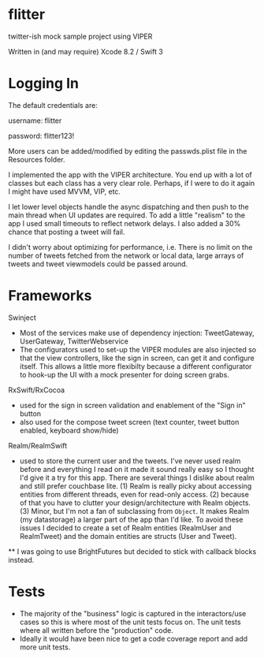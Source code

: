 # flitter
twitter-ish mock sample project using VIPER

Written in (and may require) Xcode 8.2 / Swift 3

# Logging In
The default credentials are:

username: flitter

password: flitter123!


More users can be added/modified by editing the passwds.plist file in the Resources folder.

I implemented the app with the VIPER architecture. You end up with a lot of classes but each class has a very clear role. Perhaps, if I were to do it again I might have used MVVM, VIP, etc.

I let lower level objects handle the async dispatching and then push to the main thread when UI updates are required. To add a little "realism" to the app I used small timeouts to reflect network delays. I also added a 30% chance that posting a tweet will fail.

I didn't worry about optimizing for performance, i.e. There is no limit on the number of tweets fetched from the network or local data, large arrays of tweets and tweet viewmodels could be passed around.


# Frameworks
Swinject
- Most of the services make use of dependency injection: TweetGateway, UserGateway, TwitterWebservice
- The configurators used to set-up the VIPER modules are also injected so that the view controllers, like the sign in screen, can get it and configure itself. This allows a little more flexibilty because a different configurator to hook-up the UI with a mock presenter for doing screen grabs.

RxSwift/RxCocoa
- used for the sign in screen validation and enablement of the "Sign in" button
- also used for the compose tweet screen (text counter, tweet button enabled, keyboard show/hide)

Realm/RealmSwift
- used to store the current user and the tweets. I've never used realm before and everything I read on it made it sound really easy so I thought I'd give it a try for this app. There are several things I dislike about realm and still prefer couchbase lite. (1) Realm is really picky about accessing entities from different threads, even for read-only access. (2) because of that you have to clutter your design/architecture with Realm objects. (3) Minor, but I'm not a fan of subclassing from `Object`. It makes Realm (my datastorage) a larger part of the app than I'd like.
To avoid these issues I decided to create a set of Realm entities (RealmUser and RealmTweet) and the domain entities are structs (User and Tweet).

** I was going to use BrightFutures but decided to stick with callback blocks instead.

# Tests
- The majority of the "business" logic is captured in the interactors/use cases so this is where most of the unit tests focus on. The unit tests where all written before the "production" code.
- Ideally it would have been nice to get a code coverage report and add more unit tests.
